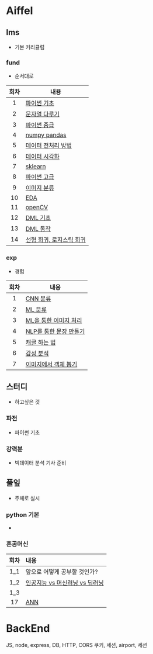 # Aiffel
## lms
- 기본 커리큘럼
### fund
- 순서대로

|회차|내용|
|:-:|-|
|1|[파이썬 기초](#)|
|2|[문자열 다루기](#)|
|3|[파이썬 중급](#)|
|4|[numpy pandas](#)|
|5|[데이터 전처리 방법](#)|
|6|[데이터 시각화](#)|
|7|[sklearn](#)|
|8|[파이썬 고급](#)|
|9|[이미지 분류](#)|
|10|[EDA](#)|
|11|[openCV](#)|
|12|[DML 기초](#)|
|13|[DML 동작](#)|
|14|[선형 회귀, 로지스틱 회귀](aiffel_ai\lms\fund\19_regression_logistic)|
### exp
- 경험

|회차|내용|
|:-:|-|
|1|[CNN 분류](#)|
|2|[ML 분류](#)|
|3|[ML을 통한 이미지 처리](#)|
|4|[NLP를 통한 문장 만들기](#)|
|5|[캐글 하는 법](#)|
|6|[감성 분석](#)|
|7|[이미지에서 객체 뽑기](#)|
## 스터디
- 하고싶은 것
### 파전
- 파이썬 기초
### 강력분
- 빅데이터 분석 기사 준비
## 풀잎
- 주체로 실시
### python 기본
- 
### 혼공머신
|회차|내용|
|:-:|:-|
|1_1|앞으로 어떻게 공부할 것인가?|
|1_2|[인공지능 vs 머신러닝 vs 딥러닝](#)|
|1_3||
|17|[ANN](aiffel_ai\flipped\혼공\7_1_ANN)|
# BackEnd
JS, node, express, DB, HTTP, CORS
쿠키, 세션, airport, 세션
